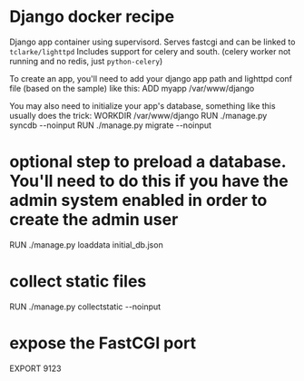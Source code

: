 Django docker recipe
====================
Django app container using supervisord.
Serves fastcgi and can be linked to `tclarke/lighttpd`
Includes support for celery and south. (celery worker not running and no redis, just `python-celery`)

To create an app, you'll need to add your django app path and lighttpd conf file (based on the sample) like this:
   ADD myapp /var/www/django

You may also need to initialize your app's database, something like this usually does the trick:
   WORKDIR /var/www/django
   RUN ./manage.py syncdb --noinput
   RUN ./manage.py migrate --noinput

   # optional step to preload a database. You'll need to do this if you have the admin system enabled in order to create the admin user
   RUN ./manage.py loaddata initial_db.json

   # collect static files
   RUN ./manage.py collectstatic --noinput

   # expose the FastCGI port
   EXPORT 9123
